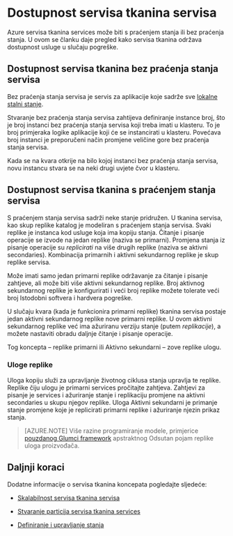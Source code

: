 <properties
   pageTitle="Dostupnost servisa tkanina servisa | Microsoft Azure"
   description="U članku se opisuje kvara otkrivanje, prebacivanje i oporavak za servise"
   services="service-fabric"
   documentationCenter=".net"
   authors="appi101"
   manager="timlt"
   editor=""/>

<tags
   ms.service="service-fabric"
   ms.devlang="dotnet"
   ms.topic="article"
   ms.tgt_pltfrm="NA"
   ms.workload="NA"
   ms.date="08/10/2016"
   ms.author="aprameyr"/>

# <a name="availability-of-service-fabric-services"></a>Dostupnost servisa tkanina servisa
Azure servisa tkanina services može biti s praćenjem stanja ili bez praćenja stanja. U ovom se članku daje pregled kako servisa tkanina održava dostupnost usluge u slučaju pogreške.

## <a name="availability-of-service-fabric-stateless-services"></a>Dostupnost servisa tkanina bez praćenja stanja servisa
Bez praćenja stanja servisa je servis za aplikacije koje sadrže sve [lokalne stalni stanje](service-fabric-concepts-state.md).

Stvaranje bez praćenja stanja servisa zahtijeva definiranje instance broj, što je broj instanci bez praćenja stanja servisa koji treba imati u klasteru. To je broj primjeraka logike aplikacije koji će se instancirati u klasteru. Povećava broj instanci je preporučeni način promjene veličine gore bez praćenja stanja servisa.

Kada se na kvara otkrije na bilo kojoj instanci bez praćenja stanja servisa, novu instancu stvara se na neki drugi uvjete čvor u klasteru.

## <a name="availability-of-service-fabric-stateful-services"></a>Dostupnost servisa tkanina s praćenjem stanja servisa
S praćenjem stanja servisa sadrži neke stanje pridružen. U tkanina servisa, kao skup replike katalog je modeliran s praćenjem stanja servisa. Svaki replike je instanca kod usluge koja ima kopiju stanja. Čitanje i pisanje operacije se izvode na jedan replike (naziva se primarni). Promjena stanja iz pisanje operacije su *replicirati* na više drugih replike (naziva se aktivni secondaries). Kombinacija primarnih i aktivni sekundarnog replike je skup replike servisa.

Može imati samo jedan primarni replike održavanje za čitanje i pisanje zahtjeve, ali može biti više aktivni sekundarnog replike. Broj aktivnog sekundarnog replike je konfigurirati i veći broj replike možete tolerate veći broj Istodobni softvera i hardvera pogreške.

U slučaju kvara (kada je funkcionira primarni replike) tkanina servisa postaje jedan aktivni sekundarnog replike nove primarni replike. U ovom aktivni sekundarnog replike već ima ažuriranu verziju stanje (putem *replikacije*), a možete nastaviti obradu daljnje čitanje i pisanje operacije.

Tog koncepta – replike primarni ili Aktivno sekundarni – zove replike ulogu.

### <a name="replica-roles"></a>Uloge replike
Uloga kopiju služi za upravljanje životnog ciklusa stanja upravlja te replike. Replike čiju ulogu je primarni services pročitajte zahtjeva. Zahtjevi za pisanje je services i ažuriranje stanje i replikaciju promjene na aktivni secondaries u skupu njegov replike. Uloga Aktivni sekundarni je primanje stanje promjene koje je replicirati primarni replike i ažuriranje njezin prikaz stanja.

>[AZURE.NOTE] Više razine programiranje modele, primjerice [pouzdanog Glumci framework](service-fabric-reliable-actors-introduction.md) apstraktnog Odsutan pojam replike uloga proizvođača.

## <a name="next-steps"></a>Daljnji koraci

Dodatne informacije o servisa tkanina koncepata pogledajte sljedeće:

- [Skalabilnost servisa tkanina servisa](service-fabric-concepts-scalability.md)

- [Stvaranje particija servisa tkanina services](service-fabric-concepts-partitioning.md)

- [Definiranje i upravljanje stanja](service-fabric-concepts-state.md)
